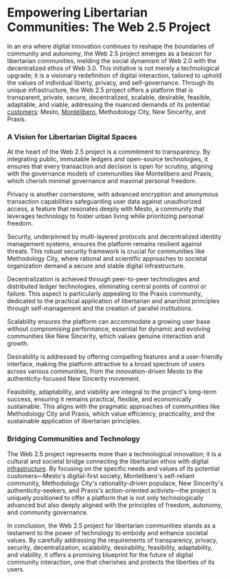 # Empowering Libertarian Communities: The Web 2.5 Project

In an era where digital innovation continues to reshape the boundaries of community and autonomy, the Web 2.5 project emerges as a beacon for libertarian communities, melding the social dynamism of Web 2.0 with the decentralized ethos of Web 3.0. This initiative is not merely a technological upgrade; it is a visionary redefinition of digital interaction, tailored to uphold the values of individual liberty, privacy, and self-governance. Through its unique infrastructure, the Web 2.5 project offers a platform that is transparent, private, secure, decentralized, scalable, desirable, feasible, adaptable, and viable, addressing the nuanced demands of its potential [customers](/customers/README.md): Mesto, [Montelibero](/customers/Montelibero.md), Methodology City, New Sincerity, and Praxis.

### A Vision for Libertarian Digital Spaces

At the heart of the Web 2.5 project is a commitment to transparency. By integrating public, immutable ledgers and open-source technologies, it ensures that every transaction and decision is open for scrutiny, aligning with the governance models of communities like Montelibero and Praxis, which cherish minimal governance and maximal personal freedom.

Privacy is another cornerstone, with advanced encryption and anonymous transaction capabilities safeguarding user data against unauthorized access, a feature that resonates deeply with Mesto, a community that leverages technology to foster urban living while prioritizing personal freedom.

Security, underpinned by multi-layered protocols and decentralized identity management systems, ensures the platform remains resilient against threats. This robust security framework is crucial for communities like Methodology City, where rational and scientific approaches to societal organization demand a secure and stable digital infrastructure.

Decentralization is achieved through peer-to-peer technologies and distributed ledger technologies, eliminating central points of control or failure. This aspect is particularly appealing to the Praxis community, dedicated to the practical application of libertarian and anarchist principles through self-management and the creation of parallel institutions.

Scalability ensures the platform can accommodate a growing user base without compromising performance, essential for dynamic and evolving communities like New Sincerity, which values genuine interaction and growth.

Desirability is addressed by offering compelling features and a user-friendly interface, making the platform attractive to a broad spectrum of users across various communities, from the innovation-driven Mesto to the authenticity-focused New Sincerity movement.

Feasibility, adaptability, and viability are integral to the project's long-term success, ensuring it remains practical, flexible, and economically sustainable. This aligns with the pragmatic approaches of communities like Methodology City and Praxis, which value efficiency, practicality, and the sustainable application of libertarian principles.

### Bridging Communities and Technology

The Web 2.5 project represents more than a technological innovation; it is a cultural and societal bridge connecting the libertarian ethos with digital [infrastructure](/requirements/README.md). By focusing on the specific needs and values of its potential customers—Mesto's digital-first society, Montelibero's self-reliant community, Methodology City's rationality-driven populace, New Sincerity's authenticity-seekers, and Praxis's action-oriented activists—the project is uniquely positioned to offer a platform that is not only technologically advanced but also deeply aligned with the principles of freedom, autonomy, and community governance.

In conclusion, the Web 2.5 project for libertarian communities stands as a testament to the power of technology to embody and enhance societal values. By carefully addressing the requirements of transparency, privacy, security, decentralization, scalability, desirability, feasibility, adaptability, and viability, it offers a promising blueprint for the future of digital community interaction, one that cherishes and protects the liberties of its users.